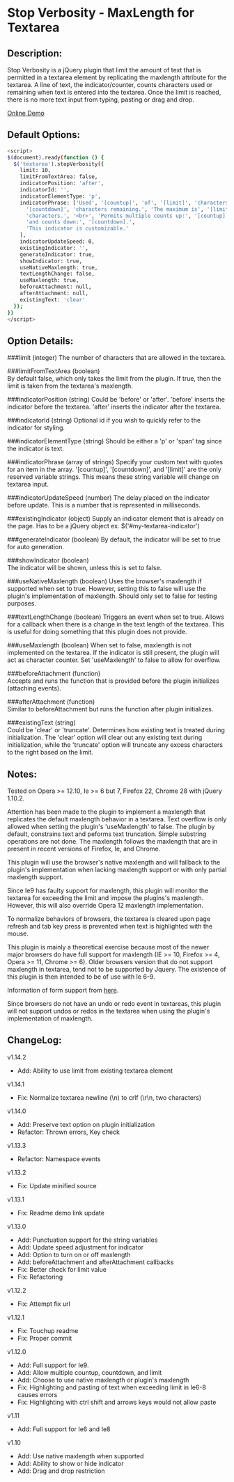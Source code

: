 Stop Verbosity - MaxLength for Textarea
=========================================

Description: 
-------------
Stop Verbosity is a jQuery plugin that limit the amount of text that is permitted in a textarea element by replicating the maxlength attribute for the textarea. A line of text, the indicator/counter, counts characters used or remaining when text is entered into the textarea. Once the limit is reached, there is no more text input from typing, pasting or drag and drop.

[Online Demo](http://williamhuey.github.io/code/stopverbosity)

Default Options:
-------------
```bash
<script>
$(document).ready(function () {
  $('textarea').stopVerbosity({
    limit: 10,
    limitFromTextArea: false,
    indicatorPosition: 'after',
    indicatorId: '',
    indicatorElementType: 'p',
    indicatorPhrase: ['Used', '[countup]', 'of', '[limit]', 'characters.',
      '[countdown]', 'characters remaining.', 'The maximum is', '[limit]',
      'characters.', '<br>', 'Permits multiple counts up:', '[countup]',
      'and counts down:', '[countdown].',
      'This indicator is customizable.'
    ],
    indicatorUpdateSpeed: 0,
    existingIndicator: '',
    generateIndicator: true,
    showIndicator: true,
    useNativeMaxlength: true,
    textLengthChange: false,
    useMaxlength: true,
	beforeAttachment: null,
	afterAttachment: null,
    existingText: 'clear'
  });
})
</script>
```

Option Details:
-------------
###limit (integer)
    The number of characters that are allowed in the textarea.

###limitFromTextArea (boolean)    
    By default false, which only takes the limit from the plugin. If true, then the limit is taken from the textarea's maxlength.

###indicatorPosition (string)
    Could be 'before' or 'after'. 
    'before' inserts the indicator before the textarea.
    'after' inserts the indicator after the textarea.
	
###indicatorId (string)	
    Optional id if you wish to quickly refer to the indicator for styling.

###indicatorElementType (string)
    Should be either a 'p' or 'span' tag since the indicator is text.

###indicatorPhrase (array of strings)
    Specify your custom text with quotes for an item in the array. 
    '[countup]', '[countdown]', and '[limit]' are the only reserved variable strings. 
	This means these string variable will change on textarea input. 
	
###indicatorUpdateSpeed (number)
    The delay placed on the indicator before update. 
	This is a number that is represented in milliseconds.

###existingIndicator (object)
    Supply an indicator element that is already on the page. 
    Has to be a jQuery object ex. $('#my-textarea-indicator')

###generateIndicator (boolean)
    By default, the indicator will be set to true for auto generation. 
	
###showIndicator (boolean)	
    The indicator will be shown, unless this is set to false.
	
###useNativeMaxlength (boolean)	
    Uses the browser's maxlength if supported when set to true. 
	  However, setting this to false will use the plugin's implementation of maxlength. 
	  Should only set to false for testing purposes.
	
###textLengthChange (boolean)
    Triggers an event when set to true. 
    Allows for a callback when there is a change in the text length of the textarea. 
    This is useful for doing something that this plugin does not provide.

###useMaxlength (boolean)
    When set to false, maxlength is not implemented on the textarea. 
    If the indicator is still present, the plugin will act as character counter. 
    Set 'useMaxlength' to false to allow for overflow.
   
###beforeAttachment (function)   
    Accepts and runs the function that is provided before the plugin initializes (attaching events).
   
###afterAttachment (function)   
    Similar to beforeAttachment but runs the function after plugin initializes.

###existingText (string)    
    Could be 'clear' or 'truncate'. Determines how existing text is treated during initialization.
    The 'clear' option will clear out any existing text during initialization,
    while the 'truncate' option will truncate any excess characters to the right based on the limit.

Notes:
------
Tested on Opera >= 12.10, Ie >= 6 but 7, Firefox 22, Chrome 28 with jQuery 1.10.2. 

Attention has been made to the plugin to implement a maxlength that replicates the default maxlength behavior in a textarea. Text overflow is only allowed when setting the plugin's 'useMaxlength' to false. The plugin by default, constrains text and peforms text truncation. Simple substring operations are not done. The maxlength follows the maxlength that are in present in recent versions of Firefox, Ie, and Chrome.

This plugin will use the browser's native maxlength and will fallback to the plugin's implementation when lacking maxlength support or with only partial maxlength support.

Since Ie9 has faulty support for maxlength, this plugin will monitor the textarea for exceeding the limit and impose the plugins's maxlength. However, this will also override Opera 12 maxlength implementation.

To normalize behaviors of browsers, the textarea is cleared upon page refresh and tab key press is prevented when text is highlighted with the mouse. 

This plugin is mainly a theoretical exercise because most of the newer major browsers do have full support for maxlength (IE >= 10, Firefox >= 4, Opera >= 11, Chrome >= 6). Older browsers version that do not support maxlength in textarea, tend not to be supported by Jquery. The existence of this plugin is then intended to be of use with Ie 6-9.

Information of form support from [here](http://www.wufoo.com/html5/).

Since browsers do not have an undo or redo event in textareas, this plugin will not support undos or redos in the textarea when using the plugin's implementation of maxlength.

ChangeLog:
------
v1.14.2
* Add: Ability to use limit from existing textarea element

v1.14.1
* Fix: Normalize textarea newline (\n) to crlf (\r\n, two characters)

v1.14.0
* Add: Preserve text option on plugin initialization
* Refactor: Thrown errors, Key check

v1.13.3
* Refactor: Namespace events

v1.13.2
* Fix: Update minified source

v1.13.1
* Fix: Readme demo link update

v1.13.0
* Add: Punctuation support for the string variables
* Add: Update speed adjustment for indicator
* Add: Option to turn on or off maxlength
* Add: beforeAttachment and afterAttachment callbacks
* Fix: Better check for limit value
* Fix: Refactoring

v1.12.2
* Fix: Attempt fix url

v1.12.1
* Fix: Touchup readme
* Fix: Proper commit

v1.12.0
* Add: Full support for Ie9.
* Add: Allow multiple countup, countdown, and limit
* Add: Choose to use native maxlength or plugin's maxlength
* Fix: Highlighting and pasting of text when exceeding limit in Ie6-8 causes errors
* Fix: Highlighting with ctrl shift and arrows keys would not allow paste

v1.11
* Add: Full support for Ie6 and Ie8

v1.10
* Add: Use native maxlength when supported
* Add: Ability to show or hide indicator
* Add: Drag and drop restriction

